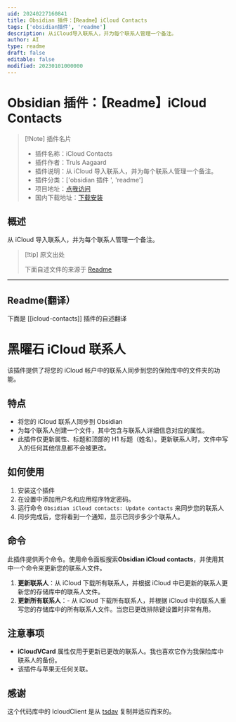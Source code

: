 ```yaml
---
uid: 20240227160841
title: Obsidian 插件：【Readme】iCloud Contacts
tags: ['obsidian插件', 'readme']
description: 从iCloud导入联系人，并为每个联系人管理一个备注。
author: AI
type: readme
draft: false
editable: false
modified: 20230101000000
---
```


# Obsidian 插件：【Readme】iCloud Contacts

> [!Note] 插件名片
> - 插件名称：iCloud Contacts
> - 插件作者：Truls Aagaard
> - 插件说明：从 iCloud 导入联系人，并为每个联系人管理一个备注。
> - 插件分类：['obsidian 插件 ', 'readme']
> - 项目地址：[点我访问](https://github.com/Trulsaa/obsidian-icloud-contacts)
> - 国内下载地址：[下载安装](https://pkmer.cn/products/plugin/pluginMarket/?icloud-contacts)

## 概述

从 iCloud 导入联系人，并为每个联系人管理一个备注。

> [!tip] 原文出处
>
>下面自述文件的来源于 [Readme](https://ghproxy.net/https://raw.githubusercontent.com/Trulsaa/obsidian-icloud-contacts/main/README.md)

---

## Readme(翻译）

下面是 [[icloud-contacts]] 插件的自述翻译

# 黑曜石 iCloud 联系人

该插件提供了将您的 iCloud 帐户中的联系人同步到您的保险库中的文件夹的功能。

## 特点

- 将您的 iCloud 联系人同步到 Obsidian
- 为每个联系人创建一个文件，其中包含与联系人详细信息对应的属性。
- 此插件仅更新属性、标题和顶部的 H1 标题（姓名）。更新联系人时，文件中写入的任何其他信息都不会被更改。

## 如何使用

1. 安装这个插件
2. 在设置中添加用户名和应用程序特定密码。
3. 运行命令 `Obsidian iCloud contacts: Update contacts` 来同步您的联系人
4. 同步完成后，您将看到一个通知，显示已同步多少个联系人。

## 命令

此插件提供两个命令。使用命令面板搜索**Obsidian iCloud contacts**，并使用其中一个命令来更新您的联系人文件。

1. **更新联系人**：从 iCloud 下载所有联系人，并根据 iCloud 中已更新的联系人更新您的存储库中的联系人文件。
2. **更新所有联系人**：- 从 iCloud 下载所有联系人，并根据 iCloud 中的联系人重写您的存储库中的所有联系人文件。当您已更改排除键设置时非常有用。

## 注意事项

- **iCloudVCard** 属性仅用于更新已更改的联系人。我也喜欢它作为我保险库中联系人的备份。
- 该插件与苹果无任何关联。

## 感谢

这个代码库中的 IcloudClient 是从 [tsdav](https://github.com/natelindev/tsdav) 复制并适应而来的。
